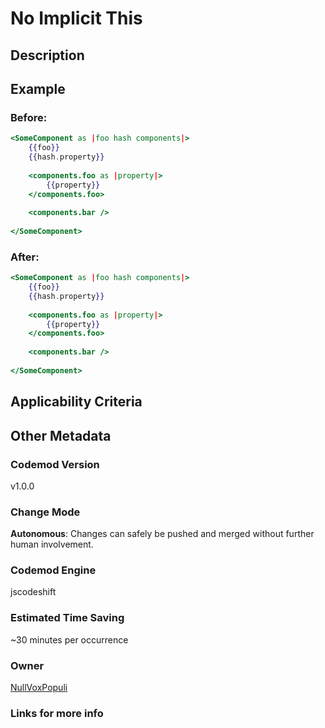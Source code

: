 # No Implicit This

## Description

## Example

### Before:

```hbs
<SomeComponent as |foo hash components|>
    {{foo}}
    {{hash.property}}
    
    <components.foo as |property|>
        {{property}}
    </components.foo>
    
    <components.bar />
	  
</SomeComponent>
```

### After:

```hbs
<SomeComponent as |foo hash components|>
    {{foo}}
    {{hash.property}}
    
    <components.foo as |property|>
        {{property}}
    </components.foo>
    
    <components.bar />
	  
</SomeComponent>
```

## Applicability Criteria

## Other Metadata

### Codemod Version

v1.0.0

### Change Mode

**Autonomous**: Changes can safely be pushed and merged without further human involvement.

### **Codemod Engine**

jscodeshift

### Estimated Time Saving

~30 minutes per occurrence

### Owner

[NullVoxPopuli](https://github.com/NullVoxPopuli)

### Links for more info
